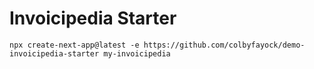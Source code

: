 # Invoicipedia Starter

```
npx create-next-app@latest -e https://github.com/colbyfayock/demo-invoicipedia-starter my-invoicipedia
```
